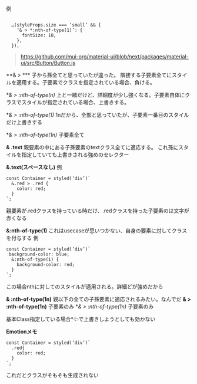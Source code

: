 例 
```const commonIconStyles = (styleProps) => ({

  …(styleProps.size === ‘small’ && {
    ‘& > *:nth-of-type(1)’: {
      fontSize: 18,
    },
  }),
```
> https://github.com/mui-org/material-ui/blob/next/packages/material-ui/src/Button/Button.js


**& > *** 
子から孫全てと思っていたが違った。
隣接する子要素全てにスタイルを適用する。子要素でクラスを指定されている場合、負ける。

 **& > *:nth-of-type(n)**
上と一緒だけど、詳細度が少し強くなる。子要素自体にクラスでスタイルが指定されている場合、上書きする。

 **& > *:nth-of-type(1)**
1nだから、全部と思っていたが、子要素一番目のスタイルだけ上書きする

 **& > *:nth-of-type(1n)**
子要素全て

**& .text**
親要素の中にある子孫要素のtextクラス全てに適応する。
これ孫にスタイルを指定していても上書きされる強めのセレクター

**&.text(スペースなし)**
例
```
const Container = styled(‘div’)`
  &.red > .red {
    color: red;
  }
`;
```

親要素が.redクラスを持っている時だけ、.redクラスを持った子要素のは文字が赤くなる

  **&:nth-of-type(1)** 
これはusecaseが思いつかない、自身の要素に対してクラスを付与する
例
```
const Container = styled(‘div’)`
 background-color: blue;
  &:nth-of-type(1) {
    background-color: red;
  }
`;
```

この場合nthに対してのスタイルが適用される。詳細どが強めだから

**& :nth-of-type(1n)**
親以下の全ての子孫要素に適応されるみたい。なんでだ
**& > :nth-of-type(1n)**
子要素のみ
**& > *:nth-of-type(1n)**
子要素のみ

基本Class指定している場合*⇦で上書きしようとしても効かない

**Emotionメモ**
```
const Container = styled(‘div’)`
  .red{
    color: red;
  }
`;
```
これだとクラスがそもそも生成されない